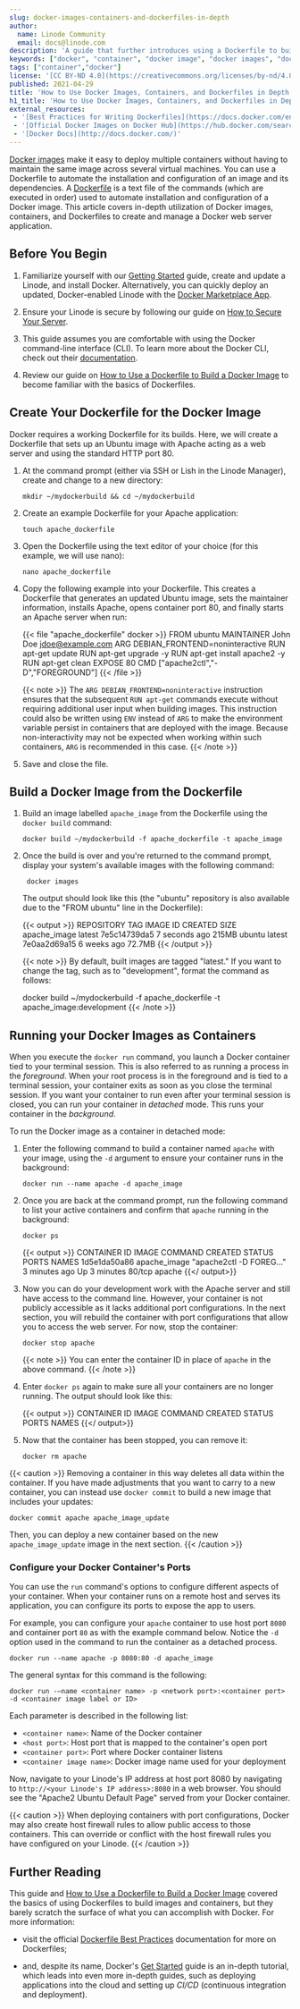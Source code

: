 ```yaml
---
slug: docker-images-containers-and-dockerfiles-in-depth
author:
  name: Linode Community
  email: docs@linode.com
description: 'A guide that further introduces using a Dockerfile to build Docker Images and Docker Containers and provides examples on your Linode.'
keywords: ["docker", "container", "docker image", "docker images", "docker container", "docker containers"]
tags: ["container","docker"]
license: '[CC BY-ND 4.0](https://creativecommons.org/licenses/by-nd/4.0)'
published: 2021-04-29
title: 'How to Use Docker Images, Containers, and Dockerfiles in Depth'
h1_title: 'How to Use Docker Images, Containers, and Dockerfiles in Depth'
external_resources:
 - '[Best Practices for Writing Dockerfiles](https://docs.docker.com/engine/userguide/eng-image/dockerfile_best-practices)'
 - '[Official Docker Images on Docker Hub](https://hub.docker.com/search?q=&type=image&image_filter=official&page=1)'
 - '[Docker Docs](http://docs.docker.com/)'
---
```


[Docker images](/docs/guides/introduction-to-docker/#docker-images) make it easy to deploy multiple containers without having to maintain the same image across several virtual machines. You can use a Dockerfile to automate the installation and configuration of an image and its dependencies. A [Dockerfile](/docs/guides/how-to-use-dockerfiles) is a text file of the commands (which are executed in order) used to automate installation and configuration of a Docker image. This article covers in-depth utilization of Docker images, containers, and Dockerfiles to create and manage a Docker web server application.

## Before You Begin

1.  Familiarize yourself with our [Getting Started](/docs/guides/getting-started/) guide, create and update a Linode, and install Docker. Alternatively, you can quickly deploy an updated, Docker-enabled Linode with the [Docker Marketplace App](https://www.linode.com/marketplace/apps/linode/docker/).

2.  Ensure your Linode is secure by following our guide on [How to Secure Your Server](/docs/guides/securing-your-server/).

3.  This guide assumes you are comfortable with using the Docker command-line interface (CLI). To learn more about the Docker CLI, check out their [documentation](https://docs.docker.com/engine/reference/commandline/cli/).

4.  Review our guide on [How to Use a Dockerfile to Build a Docker Image](/docs/guides/how-to-use-dockerfiles) to become familiar with the basics of Dockerfiles.

## Create Your Dockerfile for the Docker Image

Docker requires a working Dockerfile for its builds. Here, we will create a Dockerfile that sets up an Ubuntu image with Apache acting as a web server and using the standard HTTP port 80.

1.  At the command prompt (either via SSH or Lish in the Linode Manager), create and change to a new directory:

        mkdir ~/mydockerbuild && cd ~/mydockerbuild

2.  Create an example Dockerfile for your Apache application:

        touch apache_dockerfile

3.  Open the Dockerfile using the text editor of your choice (for this example, we will use nano):

        nano apache_dockerfile

4.  Copy the following example into your Dockerfile. This creates a Dockerfile that generates an updated Ubuntu image, sets the maintainer information, installs Apache, opens container port 80, and finally starts an Apache server when run:

    {{< file "apache_dockerfile" docker >}}
FROM ubuntu
MAINTAINER John Doe jdoe@example.com
ARG DEBIAN_FRONTEND=noninteractive
RUN apt-get update
RUN apt-get upgrade -y
RUN apt-get install apache2 -y
RUN apt-get clean
EXPOSE 80
CMD ["apache2ctl","-D","FOREGROUND"]
{{< /file >}}

    {{< note >}}
The `ARG DEBIAN_FRONTEND=noninteractive` instruction ensures that the subsequent `RUN apt-get` commands execute without requiring additional user input when building images. This instruction could also be written using `ENV` instead of `ARG` to make the environment variable persist in containers that are deployed with the image. Because non-interactivity may not be expected when working within such containers, `ARG` is recommended in this case.
{{< /note >}}

5.  Save and close the file.

## Build a Docker Image from the Dockerfile

1.  Build an image labelled `apache_image` from the Dockerfile using the `docker build` command:

        docker build ~/mydockerbuild -f apache_dockerfile -t apache_image

2.  Once the build is over and you're returned to the command prompt, display your system's available images with the following command:

         docker images

    The output should look like this (the "ubuntu" repository is also available due to the "FROM ubuntu" line in the Dockerfile):

    {{< output >}}
REPOSITORY     TAG       IMAGE ID       CREATED         SIZE
apache_image   latest    7e5c14739da5   7 seconds ago   215MB
ubuntu         latest    7e0aa2d69a15   6 weeks ago     72.7MB
{{< /output >}}

    {{< note >}}
By default, built images are tagged "latest." If you want to change the tag, such as to "development", format the command as follows:

    docker build ~/mydockerbuild -f apache_dockerfile -t apache_image:development
{{< /note >}}

## Running your Docker Images as Containers

When you execute the `docker run` command, you launch a Docker container tied to your terminal session. This is also referred to as running a process in the *foreground*. When your root process is in the foreground and is tied to a terminal session, your container exits as soon as you close the terminal session. If you want your container to run even after your terminal session is closed, you can run your container in *detached* mode. This runs your container in the *background*.

To run the Docker image as a container in detached mode:

1.  Enter the following command to build a container named `apache` with your image, using the `-d` argument to ensure your container runs in the background:

        docker run --name apache -d apache_image

2.  Once you are back at the command prompt, run the following command to list your active containers and confirm that `apache` running in the background:

        docker ps

    {{< output >}}
CONTAINER ID   IMAGE          COMMAND                  CREATED         STATUS         PORTS     NAMES
1d5e1da50a86   apache_image   "apache2ctl -D FOREG…"   3 minutes ago   Up 3 minutes   80/tcp    apache
{{</ output>}}

3.  Now you can do your development work with the Apache server and still have access to the command line. However, your container is not publicly accessible as it lacks additional port configurations. In the next section, you will rebuild the container with port configurations that allow you to access the web server. For now, stop the container:

        docker stop apache

    {{< note >}}
You can enter the container ID in place of `apache` in the above command.
{{< /note >}}

4.  Enter `docker ps` again to make sure all your containers are no longer running. The output should look like this:

    {{< output >}}
CONTAINER ID   IMAGE    COMMAND  CREATED        STATUS       PORTS          NAMES
{{</ output>}}

5.  Now that the container has been stopped, you can remove it:

        docker rm apache

{{< caution >}}
Removing a container in this way deletes all data within the container. If you have made adjustments that you want to carry to a new container, you can instead use `docker commit` to build a new image that includes your updates:

    docker commit apache apache_image_update

Then, you can deploy a new container based on the new `apache_image_update` image in the next section.
{{< /caution >}}

### Configure your Docker Container's Ports

You can use the `run` command's options to configure different aspects of your container. When your container runs on a remote host and serves its application, you can configure its ports to expose the app to users.

For example, you can configure your `apache` container to use host port `8080` and container port `80` as with the example command below. Notice the `-d` option used in the command to run the container as a detached process.

    docker run --name apache -p 8080:80 -d apache_image

The general syntax for this command is the following:

    docker run -–name <container name> -p <network port>:<container port> -d <container image label or ID>

Each parameter is described in the following list:

- `<container name>`: Name of the Docker container
- `<host port>`: Host port that is mapped to the container's open port
- `<container port>`: Port where Docker container listens
- `<container image name>`: Docker image name used for your deployment

Now, navigate to your Linode's IP address at host port 8080 by navigating to `http://<your Linode's IP address>:8080` in a web browser. You should see the "Apache2 Ubuntu Default Page" served from your Docker container.

{{< caution >}}
When deploying containers with port configurations, Docker may also create host firewall rules to allow public access to those containers. This can override or conflict with the host firewall rules you have configured on your Linode.
{{< /caution >}}

## Further Reading

This guide and [How to Use a Dockerfile to Build a Docker Image](/docs/guides/how-to-use-dockerfiles) covered the basics of using Dockerfiles to build images and containers, but they barely scratch the surface of what you can accomplish with Docker. For more information:

-   visit the official [Dockerfile Best Practices](https://docs.docker.com/engine/userguide/eng-image/dockerfile_best-practices/) documentation for more on Dockerfiles;

-   and, despite its name, Docker's [Get Started](https://docs.docker.com/get-started/) guide is an in-depth tutorial, which leads into even more in-depth guides, such as deploying applications into the cloud and setting up *CI/CD* (continuous integration and deployment).
